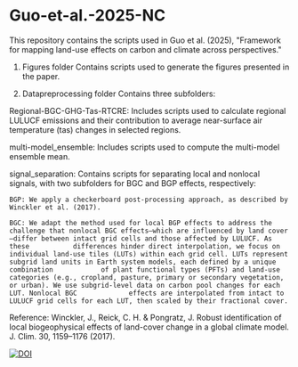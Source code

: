# Guo-et-al.-2025-NC
This repository contains the scripts used in Guo et al. (2025), "Framework for mapping land-use effects on carbon and climate across perspectives."

1. Figures folder
Contains scripts used to generate the figures presented in the paper.

2. Datapreprocessing folder
Contains three subfolders:

  Regional-BGC-GHG-Tas-RTCRE: Includes scripts used to calculate regional LULUCF emissions and their contribution to average near-surface air temperature (tas) changes in selected regions.

  multi-model_ensemble: Includes scripts used to compute the multi-model ensemble mean.

  signal_separation: Contains scripts for separating local and nonlocal signals, with two subfolders for BGC and BGP effects, respectively:

    BGP: We apply a checkerboard post-processing approach, as described by Winckler et al. (2017).

    BGC: We adapt the method used for local BGP effects to address the challenge that nonlocal BGC effects—which are influenced by land cover—differ between intact grid cells and those affected by LULUCF. As these           differences hinder direct interpolation, we focus on individual land-use tiles (LUTs) within each grid cell. LUTs represent subgrid land units in Earth system models, each defined by a unique combination            of plant functional types (PFTs) and land-use categories (e.g., cropland, pasture, primary or secondary vegetation, or urban). We use subgrid-level data on carbon pool changes for each LUT. Nonlocal BGC             effects are interpolated from intact to LULUCF grid cells for each LUT, then scaled by their fractional cover.

 Reference: Winckler, J., Reick, C. H. & Pongratz, J. Robust identification of local biogeophysical effects of land-cover change in a global climate model. J. Clim. 30, 1159–1176 (2017).

[![DOI](https://zenodo.org/badge/DOI/10.5281/zenodo.16193304.svg)](https://doi.org/10.5281/zenodo.16193304)

